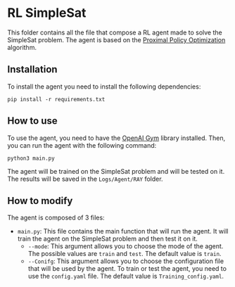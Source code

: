 # RL SimpleSat
This folder contains all the file that compose a RL agent made to solve the SimpleSat problem. The agent is based on the [Proximal Policy Optimization](https://arxiv.org/abs/1707.06347) algorithm.

## Installation
To install the agent you need to install the following dependencies:
```
pip install -r requirements.txt
```

## How to use
To use the agent, you need to have the [OpenAI Gym](https://gym.openai.com/) library installed. Then, you can run the agent with the following command:
```
python3 main.py
```
The agent will be trained on the SimpleSat problem and will be tested on it. The results will be saved in the `Logs/Agent/RAY` folder.

## How to modify
The agent is composed of 3 files:
- `main.py`: This file contains the main function that will run the agent. It will train the agent on the SimpleSat problem and then test it on it.
  - `--mode`: This argument allows you to choose the mode of the agent. The possible values are `train` and `test`. The default value is `train`.
  - `--Conifg`: This argument allows you to choose the configuration file that will be used by the agent. To train or test the agent, you need to use   the `config.yaml` file. The default value is `Training_config.yaml`.
